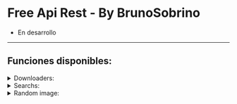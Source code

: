 # Free Api Rest - By BrunoSobrino

- En desarrollo

------------------

## Funciones disponibles:

<details>
<summary>Downloaders:</summary>

### YT downloader v1:
- **audio:**
  - Uso: `https://api.boxmine.xyz/v1/ytmp3?url=${url}`
  - Ejemplo: [https://api.boxmine.xyz/v1/ytmp3?url=https://youtu.be/JLWRZ8eWyZo?si=EmeS9fJvS_OkDk7p](https://api.boxmine.xyz/v1/ytmp3?url=https://youtu.be/JLWRZ8eWyZo?si=EmeS9fJvS_OkDk7p)
- **video:**
  - Uso: `https://api.boxmine.xyz/v1/ytmp4?url=${url}`
  - Ejemplo: [https://api.boxmine.xyz/v1/ytmp4?url=https://youtu.be/JLWRZ8eWyZo?si=EmeS9fJvS_OkDk7p](https://api.boxmine.xyz/v1/ytmp4?url=https://youtu.be/JLWRZ8eWyZo?si=EmeS9fJvS_OkDk7p)

### YT downloader v2:
- **audio:**
  - Uso: `http://n3.boxmine.xyz:3036/v2/ytmp3?url=${url}`
  - Ejemplo: [http://n3.boxmine.xyz:3036/v2/ytmp3?url=https://youtu.be/JLWRZ8eWyZo?si=EmeS9fJvS_OkDk7p](http://n3.boxmine.xyz:3036/v2/ytmp3?url=https://youtu.be/JLWRZ8eWyZo?si=EmeS9fJvS_OkDk7p)
- **video:**
  - Uso: `http://n3.boxmine.xyz:3036/v2/ytmp4?url=${url}`
  - Ejemplo: [http://n3.boxmine.xyz:3036/v2/ytmp4?url=https://youtu.be/JLWRZ8eWyZo?si=EmeS9fJvS_OkDk7p](http://n3.boxmine.xyz:3036/v2/ytmp4?url=https://youtu.be/JLWRZ8eWyZo?si=EmeS9fJvS_OkDk7p)
  
### TikTokDL:
- Uso: `http://n3.boxmine.xyz:3036/tiktok?url=${url}`
- Ejemplo: [http://n3.boxmine.xyz:3036/tiktok?url=https://vm.tiktok.com/ZMjPXawEV](http://n3.boxmine.xyz:3036/tiktok?url=https://vm.tiktok.com/ZMjPXawEV)

### TTImg (TikTok image downloader):
- Uso: `http://n3.boxmine.xyz:3036/ttimg?url=${url}`
- Ejemplo: [http://n3.boxmine.xyz:3036/ttimg?url=https://vm.tiktok.com/ZM2cqBRVS](http://n3.boxmine.xyz:3036/ttimg?url=https://vm.tiktok.com/ZM2cqBRVS)

</details>

<details>
<summary>Searchs:</summary>

### Ytsearch:
  - Uso: `http://n3.boxmine.xyz:3036/ytsearch?text=${texto}`
  - Ejemplo: [http://n3.boxmine.xyz:3036/ytsearch?text=Begin%20you](http://n3.boxmine.xyz:3036/ytsearch?text=Begin%20you)

</details>

<details>
<summary>Random image:</summary>

### nsfw:
- **nsfwloli:**
  - Uso: [http://n3.boxmine.xyz:3036/nsfw/nsfwloli](http://n3.boxmine.xyz:3036/nsfw/nsfwloli)

</details>
